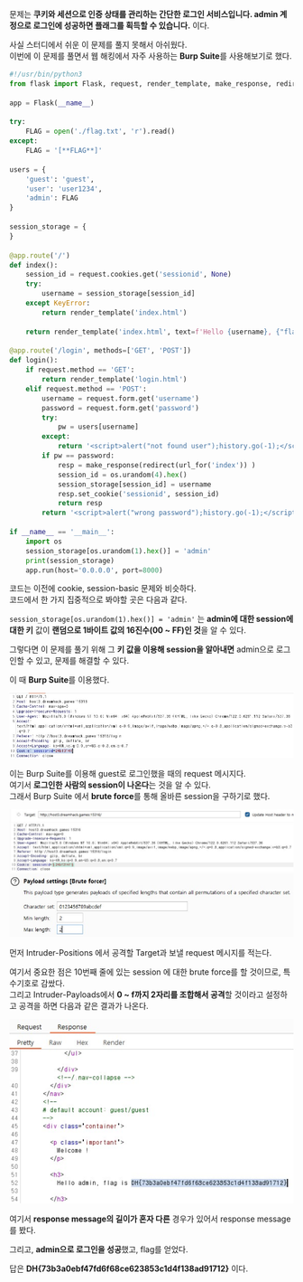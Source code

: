 문제는 **쿠키와 세션으로 인증 상태를 관리하는 간단한 로그인 서비스입니다. admin 계정으로 로그인에 성공하면 플래그를 획득할 수 있습니다.** 이다. 

사실 스터디에서 쉬운 이 문제를 풀지 못해서 아쉬웠다.  
이번에 이 문제를 풀면서 웹 해킹에서 자주 사용하는 **Burp Suite**를 사용해보기로 했다.  

```python
#!/usr/bin/python3
from flask import Flask, request, render_template, make_response, redirect, url_for

app = Flask(__name__)

try:
    FLAG = open('./flag.txt', 'r').read()
except:
    FLAG = '[**FLAG**]'

users = {
    'guest': 'guest',
    'user': 'user1234',
    'admin': FLAG
}

session_storage = {
}

@app.route('/')
def index():
    session_id = request.cookies.get('sessionid', None)
    try:
        username = session_storage[session_id]
    except KeyError:
        return render_template('index.html')

    return render_template('index.html', text=f'Hello {username}, {"flag is " + FLAG if username == "admin" else "you are not admin"}')

@app.route('/login', methods=['GET', 'POST'])
def login():
    if request.method == 'GET':
        return render_template('login.html')
    elif request.method == 'POST':
        username = request.form.get('username')
        password = request.form.get('password')
        try:
            pw = users[username]
        except:
            return '<script>alert("not found user");history.go(-1);</script>'
        if pw == password:
            resp = make_response(redirect(url_for('index')) )
            session_id = os.urandom(4).hex()
            session_storage[session_id] = username
            resp.set_cookie('sessionid', session_id)
            return resp 
        return '<script>alert("wrong password");history.go(-1);</script>'

if __name__ == '__main__':
    import os
    session_storage[os.urandom(1).hex()] = 'admin'
    print(session_storage)
    app.run(host='0.0.0.0', port=8000)
```

코드는 이전에 cookie, session-basic 문제와 비슷하다.  
코드에서 한 가지 집중적으로 봐야할 곳은 다음과 같다.  

``session_storage[os.urandom(1).hex()] = 'admin'`` 는 **admin에 대한 session에 대한 키** 값이 **랜덤으로 1바이트 값의 16진수(00 ~ FF)인 것**을 알 수 있다.  

그렇다면 이 문제를 풀기 위해 그 **키 값을 이용해 session을 알아내면** admin으로 로그인할 수 있고, 문제를 해결할 수 있다.  

이 때 **Burp Suite**를 이용했다.  

<img src="3.jpg">  

이는 Burp Suite를 이용해 guest로 로그인했을 때의 request 메시지다.  
여기서 **로그인한 사람의 session이 나온다**는 것을 알 수 있다.  
그래서 Burp Suite 에서 **brute force**를 통해 올바른 session을 구하기로 했다.  

<img src="4.jpg"> <img src="5.jpg">  

먼저 Intruder-Positions 에서 공격할 Target과 보낼 request 메시지를 적는다.  

여기서 중요한 점은 10번째 줄에 있는 session 에 대한 brute force를 할 것이므로, 특수기호로 감쌌다.  
그리고 Intruder-Payloads에서 **0 ~ f까지 2자리를 조합해서 공격**할 것이라고 설정하고 공격을 하면 다음과 같은 결과가 나온다.  

<img src="7.jpg">  

여기서 **response message의 길이가 혼자 다른** 경우가 있어서 response message를 봤다.  

그리고, **admin으로 로그인을 성공**했고, flag를 얻었다.  

답은 **DH{73b3a0ebf47fd6f68ce623853c1d4f138ad91712}** 이다.
